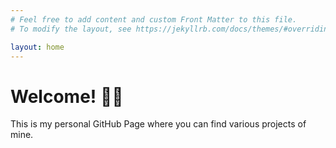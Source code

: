 ```yaml
---
# Feel free to add content and custom Front Matter to this file.
# To modify the layout, see https://jekyllrb.com/docs/themes/#overriding-theme-defaults

layout: home
---
```


# Welcome! 👋🏼

This is my personal GitHub Page where you can find various projects of mine.
